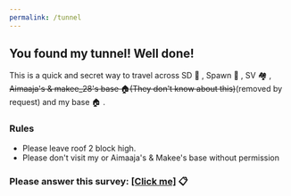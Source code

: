 ```yaml
---
permalink: /tunnel
---
```

## You found my tunnel! Well done!  
This is a quick and secret way to travel across SD :convenience_store: , Spawn :round_pushpin: , SV :houses: , ~~Aimaaja's & makee_28's base :house:(They don't know about this)~~(removed by request) and my base :house: . 
### Rules
* Please leave roof 2 block high. 
* Please don't visit my or Aimaaja's & Makee's base without permission
### Please answer this survey: [\[Click me\]](https://forms.gle/gdnBFBrPmX9a5yA96) :clipboard:
